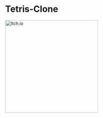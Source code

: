 # Tetris-Clone

[<img align="left" width=300px alt="Itch.io" src="https://static.itch.io/images/badge.svg"/>][itchio]

[itchio]: https://emreberatkr.itch.io/tetris-clone

